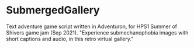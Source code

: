 # SubmergedGallery
Text adventure game script written in Adventuron, for HPS1 Summer of Shivers game jam (Sep 2021). "Experience submechanophobia images with short captions and audio, in this retro virtual gallery."
